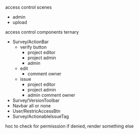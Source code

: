 access control scenes
- admin
- upload

access control components
ternary
- Survey/ActionBar
  - verify button
    - project editor
    - project admin
    - admin
  - edit
    - comment owner
  - issue
    - project editor
    - project admin
    - admin
    comment owner
- Survey/VersionToolbar
- Navbar
all or none
- User/RestricAccessBtn
- Survey/ActionableIssueTag

hoc to check for permisssion
if denied, render something else

